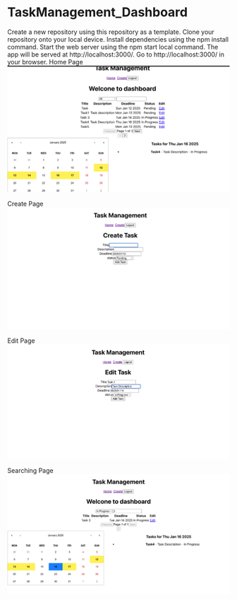 # TaskManagement_Dashboard
Create a new repository using this repository as a template.
Clone your repository onto your local device.
Install dependencies using the npm install command.
Start the web server using the npm start local command. The app will be served at http://localhost:3000/.
Go to http://localhost:3000/ in your browser.
Home Page
![Page](https://github.com/Neema93/TaskManagement_Dashboard/blob/main/task/src/screenshot/HomePage.png)

Create Page
![Page](https://github.com/Neema93/TaskManagement_Dashboard/blob/main/task/src/screenshot/CreatePage.png)

Edit Page
![Page](https://github.com/Neema93/TaskManagement_Dashboard/blob/main/task/src/screenshot/EditPage.png)

Searching Page
![Page](https://github.com/Neema93/TaskManagement_Dashboard/blob/main/task/src/screenshot/Searching.png)